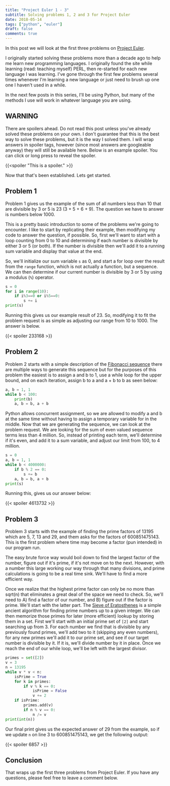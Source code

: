 ```yaml
---
title: "Project Euler 1 - 3"
subtitle: Solving problems 1, 2 and 3 for Project Euler
date: 2018-05-14
tags: ["python", "euler"]
draft: false
comments: true
---
```


In this post we will look at the first three problems on [Project Euler](projecteuler.net).
<!--more-->

I originally started solving these problems more than a decade ago to help me learn new programming languages. I originally found the site while learning (read: teaching myself) PERL, then re-started for each new language I was learning. I've gone through the first few problems several times whenever I'm learning a new language or just need to brush up one one I haven't used in a while.

In the next few posts in this series, I'll be using Python, but many of the methods I use will work in whatever language you are using.

## WARNING

There are spoilers ahead. Do not read this post unless you've already solved these problems on your own.  I don't guarantee that this is the best way to solve these problems, but it is the way I solved them. I will wrap answers in spoiler tags, however (since most answers are googleable anyway) they will still be available here. Below is an example spoiler. You can click or long press to reveal the spoiler.

{{<spoiler "This is a spoiler." >}}

Now that that's been established. Lets get started.

## Problem 1

Problem 1 gives us the example of the sum of all numbers less than 10 that are divisible by 3 or 5 is 23 (3 + 5 + 6 + 9). The question we have to answer is numbers below 1000.

This is a pretty basic introduction to some of the problems we're going to encounter. I like to start by replicating their example, then modifying my code to answer the question, if possible. So, first we'll want to start with a loop counting from 0 to 10 and determining if each number is divisible by either 3 or 5 (or both). If the number is divisible then we'll add it to a running sum variable and display that value at the end.

So, we'll initialize our sum variable `s` as 0, and start a for loop over the result from the `range` function, which is not actually a function, but a sequence. We can then determine if our current number is divisible by 3 or 5 by using a modulus (`%`) operator.

```python
s = 0
for i in range(10):
    if i%3==0 or i%5==0:
        s += i
print(s)
```

Running this gives us our example result of 23. So, modifying it to fit the problem request is as simple as adjusting our range from 10 to 1000. The answer is below.

{{< spoiler 233168 >}}

## Problem 2

Problem 2 starts with a simple description of the [Fibonacci sequence](https://oeis.org/A000045) there are multiple ways to generate this sequence but for the purposes of this problem the easiest is to assign a and b to 1, use a while loop for the upper bound, and on each iteration, assign b to a and a + b to b as seen below:

```python
a, b = 1, 1
while b < 100:
    print(b)
    a, b = b, a + b
```

Python allows concurrent assignment, so we are allowed to modify a and b at the same time without having to assign a temporary variable for in the middle. Now that we are generating the sequence, we can look at the problem request. We are looking for the sum of even valued sequence terms less than 4 million. So, instead of printing each term, we'll determine if it's even, and add it to a sum variable, and adjust our limit from 100, to 4 million.

```python
s = 0
a, b = 1, 1
while b < 4000000:
    if b % 2 == 0:
        s += b
    a, b = b, a + b
print(s)
```

Running this, gives us our answer below:

{{< spoiler 4613732 >}}

## Problem 3

Problem 3 starts with the example of finding the prime factors of 13195 which are 5, 7, 13 and 29, and them asks for the factors of 600851475143. This is the first problem where time may become a factor (pun intended) in our program run.

The easy brute force way would boil down to find the largest factor of the number, figure out if it's prime, if it's not move on to the next. However, with a number this large working our way through that many divisions, and prime calculations is going to be a real time sink. We'll have to find a more efficient way.

Once we realize that the highest prime factor can only be no more than sqrt(n) that eliminates a great deal of the space we need to check. So, we'll need to A) find a factor of our number, and B) figure out if the factor is prime. We'll start with the latter part. The [Sieve of Eratosthenes](https://en.wikipedia.org/wiki/Sieve_of_Eratosthenes) is a simple ancient algorithm for finding prime numbers up to a given integer. We can then memorize those primes for later (more efficient) lookup by storing them in a set. First we'll start with an initial prime set of `[2]` and start searching up from 3. For each number we find that is divisible by any previously found primes, we'll add two to it (skipping any even numbers), for any new primes we'll add it to our prime set, and see if our target number is divisible by it. If it is, we'll divide number by it in place. Once we reach the end of our while loop, we'll be left with the largest divisor.

```python
primes = set([2])
v = 3
n = 13195
while v * v < n:
    isPrime = True
    for k in primes:
        if v % k == 0:
            isPrime = False
            v += 2
    if isPrime:
        primes.add(v)
        if n % v == 0:
            n /= v
print(int(n))
```

Our final print gives us the expected answer of 29 from the example, so if we update `n` on line 3 to 600851475143, we get the following output:

{{< spoiler 6857 >}}

## Conclusion

That wraps up the first three problems from Project Euler. If you have any questions, please feel free to leave a comment below.
